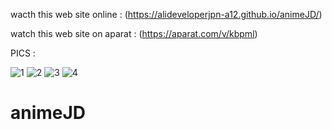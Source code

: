 

wacth this web site online : (https://alideveloperjpn-a12.github.io/animeJD/)



watch this web site on aparat : (https://aparat.com/v/kbpml)

PICS :

![1](https://user-images.githubusercontent.com/115926291/224668414-07cdef03-f3e3-4895-b2ab-cf01cde9b9cf.png)
![2](https://user-images.githubusercontent.com/115926291/224668449-191d409c-87c9-48d0-8283-dfc01cbb2c53.png)
![3](https://user-images.githubusercontent.com/115926291/224668489-79daacde-d680-41f3-beb1-0a7887d083c0.png)
![4](https://user-images.githubusercontent.com/115926291/224668577-08b8c3c6-622e-48f4-af42-12db2080b7b8.png)



# animeJD
